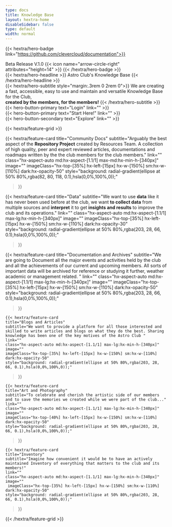 ```yaml
---
type: docs
title: Knowledge Base
layout: hextra-home
disableSidebar: false
type: default
width: normal
---
```

<!-- markdownlint-disable MD033 MD034-->
{{< hextra/hero-badge link="https://github.com/clevercloud/documentation">}}
  <div class="hx-w-2 hx-h-2 hx-rounded-full hx-bg-primary-400"></div>
  Beta Release V.1.0
  {{< icon name="arrow-circle-right" attributes="height=14" >}}
{{< /hextra/hero-badge >}}

<div class="hx-mt-6 hx-mb-6">
{{< hextra/hero-headline >}}
Astro Club's Knowledge Base
{{< /hextra/hero-headline >}}
</div>

<div class="hx-mb-12">
{{< hextra/hero-subtitle style="margin:.3rem 0 2rem 0">}}
We are creating a fast, accessible, easy to use and maintain and versatile Knowledge Base for the Club, <br><b>created by the members, for the members!</b>
{{< /hextra/hero-subtitle >}}
</div>


<div class="button-container">

  <div class="hx-mb-6">
    {{< hero-button-primary text="Login" link="" >}}
  </div>
  <div class="hx-mb-6">
    {{< hero-button-primary text="Start Here!" link="" >}}
  </div>
  <div class="hx-mb-6">
    {{< hero-button-secondary text="Explore" link="" >}}
  </div>

</div>


<!-- Old HTML Code
<div class="hx-mb-6">
{{< hero-button-primary text="Start Here!" link="" >}}
</div>
<div class="hx-mb-6">
{{< hero-button-secondary text="Explore" link="" >}}
</div>
<div class="hx-mb-6">
{{< hero-button-secondary text="Developer Notes" link="" >}}
</div>
-->

<div class="hx-mt-6"></div>

<!-- Landing Page Content Grid -->

{{< hextra/feature-grid >}}

  {{< hextra/feature-card
    title="Community Docs"
    subtitle="Arguably the best aspect of the <b>Repository Project</b> created by Resources Team. A collection of high quality, peer and expert reviewed articles, documentations and roadmaps written by the the club members for the club members."
    link=""
    class="hx-aspect-auto md:hx-aspect-[1.1/1] max-md:hx-min-h-[340px]"
    image=""
    imageClass="hx-top-[35%] hx-left-[15px] hx-w-[150%] sm:hx-w-[110%] dark:hx-opacity-50"
    style="background: radial-gradient(ellipse at 50% 80%,rgba(82, 80, 118, 0.1),hsla(0,0%,100%,0));"
  >}}

 {{< hextra/feature-card
    title="Data"
    subtitle="We want to use <b>data</b> like it has never been used before at the club, we want <b>to collect data</b> from multiple sources and <b>interpret</b> it to get <b>insights and results</b> to improve the club and its operations."
    link=""
    class="hx-aspect-auto md:hx-aspect-[1.1/1] max-lg:hx-min-h-[340px]"
    image=""
     imageClass="hx-top-[35%] hx-left-[15px] hx-w-[150%] sm:hx-w-[110%] dark:hx-opacity-30"
    style="background: radial-gradient(ellipse at 50% 80%,rgba(203, 28, 66, 0.1),hsla(0,0%,100%,0));"
  >}}

  {{< hextra/feature-card
    title="Documentation and Archives"
    subtitle="We are going to Document all the major events and activities held by the club and all the achievements of our current and upcoming members. All sorts of important data will be archived for reference or studying it further, weather academic or management related. "
    link=""
    class="hx-aspect-auto md:hx-aspect-[1.1/1] max-lg:hx-min-h-[340px]"
    image=""
     imageClass="hx-top-[35%] hx-left-[15px] hx-w-[150%] sm:hx-w-[110%] dark:hx-opacity-50"
    style="background: radial-gradient(ellipse at 50% 80%,rgba(203, 28, 66, 0.1),hsla(0,0%,100%,0));"
  >}}

    {{< hextra/feature-card
    title="Blogs and Articles"
    subtitle="We want to provide a platform for all those interested and skilled to write articles and blogs on what they do the best. Sharing knowledge has been one of the key motives of the Astro Club "
    link=""
    class="hx-aspect-auto md:hx-aspect-[1.1/1] max-lg:hx-min-h-[340px]"
    image=""
    imageClass="hx-top-[35%] hx-left-[15px] hx-w-[150%] sm:hx-w-[110%] dark:hx-opacity-50"
    style="background: radial-gradient(ellipse at 50% 80%,rgba(203, 28, 66, 0.1),hsla(0,0%,100%,0));"
  >}}

    {{< hextra/feature-card
    title="Art and Photography"
    subtitle="To celebrate and cherish the artistic side of our members and to save the memories we created while we were part of the club..."
    link=""
    class="hx-aspect-auto md:hx-aspect-[1.1/1] max-lg:hx-min-h-[340px]"
    image=""
    imageClass="hx-top-[40%] hx-left-[15px] hx-w-[150%] sm:hx-w-[110%] dark:hx-opacity-50"
    style="background: radial-gradient(ellipse at 50% 80%,rgba(203, 28, 66, 0.1),hsla(0,0%,100%,0));"
  >}}

    {{< hextra/feature-card
    title="Inventory"
    subtitle="Imagine how convenient it would be to have an actively maintained Inventory of everything that matters to the club and its members!"
    link=""
    class="hx-aspect-auto md:hx-aspect-[1.1/1] max-lg:hx-min-h-[340px]"
    image=""
     imageClass="hx-top-[35%] hx-left-[15px] hx-w-[150%] sm:hx-w-[110%] dark:hx-opacity-50"
    style="background: radial-gradient(ellipse at 50% 80%,rgba(203, 28, 66, 0.1),hsla(0,0%,100%,0));"
  >}}

{{< /hextra/feature-grid >}}
